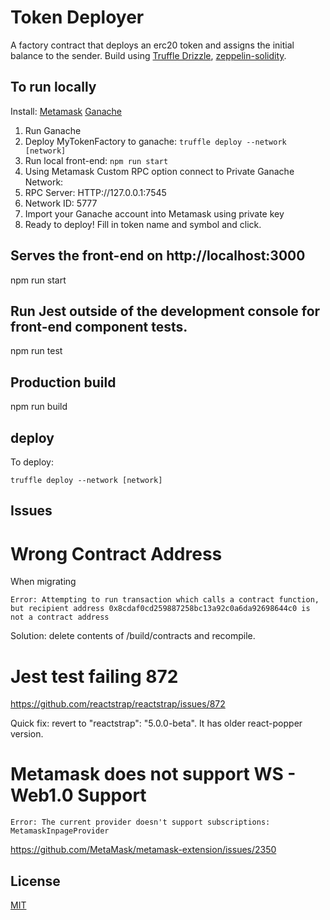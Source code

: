 # Token Deployer

A factory contract that deploys an erc20 token and assigns the initial balance to the sender.
Build using [Truffle Drizzle](http://truffleframework.com/blog/drizzle-reactive-ethereum-data-for-front-ends),
[zeppelin-solidity](https://github.com/OpenZeppelin/zeppelin-solidity).

## To run locally
Install:
[Metamask](https://metamask.io/#how-it-works)
[Ganache](http://truffleframework.com/ganache/)

1. Run Ganache
2. Deploy MyTokenFactory to ganache: ```truffle deploy --network [network]```
3. Run local front-end: ```npm run start```
4. Using Metamask Custom RPC option connect to Private Ganache Network:
5. RPC Server: HTTP://127.0.0.1:7545
6. Network ID: 5777
7. Import your Ganache account into Metamask using private key
8. Ready to deploy! Fill in token name and symbol and click.

## Serves the front-end on http://localhost:3000
npm run start

## Run Jest outside of the development console for front-end component tests.
npm run test

## Production build
npm run build

## deploy
To deploy:
```
truffle deploy --network [network]
```

## Issues

# Wrong Contract Address
When migrating
```
Error: Attempting to run transaction which calls a contract function, but recipient address 0x8cdaf0cd259887258bc13a92c0a6da92698644c0 is not a contract address
```
Solution: delete contents of /build/contracts and recompile.

# Jest test failing 872
https://github.com/reactstrap/reactstrap/issues/872

Quick fix: revert to "reactstrap": "5.0.0-beta". It has older react-popper version.

# Metamask does not support WS - Web1.0 Support
```
Error: The current provider doesn't support subscriptions: MetamaskInpageProvider
```
https://github.com/MetaMask/metamask-extension/issues/2350


## License
[MIT](https://github.com/OpenZeppelin/zeppelin-solidity/blob/master/LICENSE)
